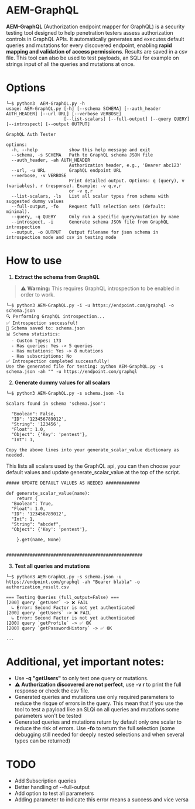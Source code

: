 # AEM-GraphQL

**AEM-GraphQL** (Authorization endpoint mapper for GraphQL) is a security testing tool designed to help penetration testers assess authorization controls in GraphQL APIs. It automatically generates and executes default queries and mutations for every discovered endpoint, enabling **rapid mapping and validation of access permissions**. Results are saved in a csv file. This tool can also be used to test payloads, an SQLi for example on strings input of all the queries and mutations at once.

# Options

```
└─$ python3  AEM-GraphQL.py -h   
usage: AEM-GraphQL.py [-h] [--schema SCHEMA] [--auth_header AUTH_HEADER] [--url URL] [--verbose VERBOSE]
                      [--list-scalars] [--full-output] [--query QUERY] [--introspect] [--output OUTPUT]

GraphQL Auth Tester

options:
  -h, --help            show this help message and exit
  --schema, -s SCHEMA   Path to GraphQL schema JSON file
  --auth_header, -ah AUTH_HEADER
                        Authorization header, e.g., 'Bearer abc123'
  --url, -u URL         GraphQL endpoint URL
  --verbose, -v VERBOSE
                        Print detailed output. Options: q (query), v (variables), r (response). Example: -v q,v,r
                        or -v q,r
  --list-scalars, -ls   List all scalar types from schema with suggested dummy values
  --full-output, -fo    Request full selection sets (default: minimal).
  --query, -q QUERY     Only run a specific query/mutation by name
  --introspect, -i      Generate schema JSON file from GraphQL introspection
  --output, -o OUTPUT   Output filename for json schema in introspection mode and csv in testing mode
```


# How to use

1. **Extract the schema from GraphQL**
> ⚠️ **Warning:** This requires GraphQL introspection to be enabled in order to work.

```
└─$ python3 AEM-GraphQL.py -i -u https://endpoint.com/graphql -o schema.json  
🔍 Performing GraphQL introspection...
✅ Introspection successful!
📁 Schema saved to: schema.json
📊 Schema statistics:
  - Custom types: 173
  - Has queries: Yes -> 5 queries
  - Has mutations: Yes -> 8 mutations
  - Has subscriptions: No
✅ Introspection completed successfully!
Use the generated file for testing: python AEM-GraphQL.py -s schema.json -ah "" -u https://endpoint.com/graphql

```

2. **Generate dummy values for all scalars**

```
└─$ python3 AEM-GraphQL.py -s schema.json -ls                        

Scalars found in schema 'schema.json':

  "Boolean": False,
  "ID": '123456789012',
  "String": '123456',
  "Float": 1.0,
  "Object": {'Key': 'pentest'},
  "Int": 1,

Copy the above lines into your generate_scalar_value dictionary as needed.
```

This lists all scalars used by the GraphQL api, you can then choose your default values and update generate_scalar_value at the top of the script.

```
##### UPDATE DEFAULT VALUES AS NEEDED #############

def generate_scalar_value(name):
    return {
  "Boolean": True,
  "Float": 1.0,
  "ID": '123456789012',
  "Int": 1,
  "String": "abcdef",
  "Object": {'Key': 'pentest'},

    }.get(name, None)


####################################################
```

3. **Test all queries and mutations**

```
└─$ python3 AEM-GraphQL.py -s schema.json -u https://endpoint.com/graphql -ah "Bearer blabla" -o authorization_result.csv

=== Testing Queries (full_output=False) ===
[200] query `getUser` -> ❌ FAIL
  ↳ Error: Second Factor is not yet authenticated
[200] query `getUsers` -> ❌ FAIL
  ↳ Error: Second Factor is not yet authenticated
[200] query `getProfile` -> ✅ OK
[200] query `getPasswordHistory` -> ✅ OK

...

```

# Additional, yet important notes:

* Use **-q "getUsers"** to only test one query or mutations.
* **⚠️ Authorization discovered are not perfect**, use **-v r** to print the full response or check the csv file.
* Generated queries and mutations use only required parameters to reduce the risque of errors in the query. This mean that if you use the tool to test a payload like an SLQi on all queries and mutations some parameters won't be tested
* Generated queries and mutations return by default only one scalar to reduce the risk of errors. Use **-fo** to return the full selection (some debugging still needed for deeply nested selections and when several types can be returned)


# TODO

* Add Subscription queries
* Better handling of --full-output
* Add option to test all parameters
* Adding parameter to indicate this error means a success and vice versa
